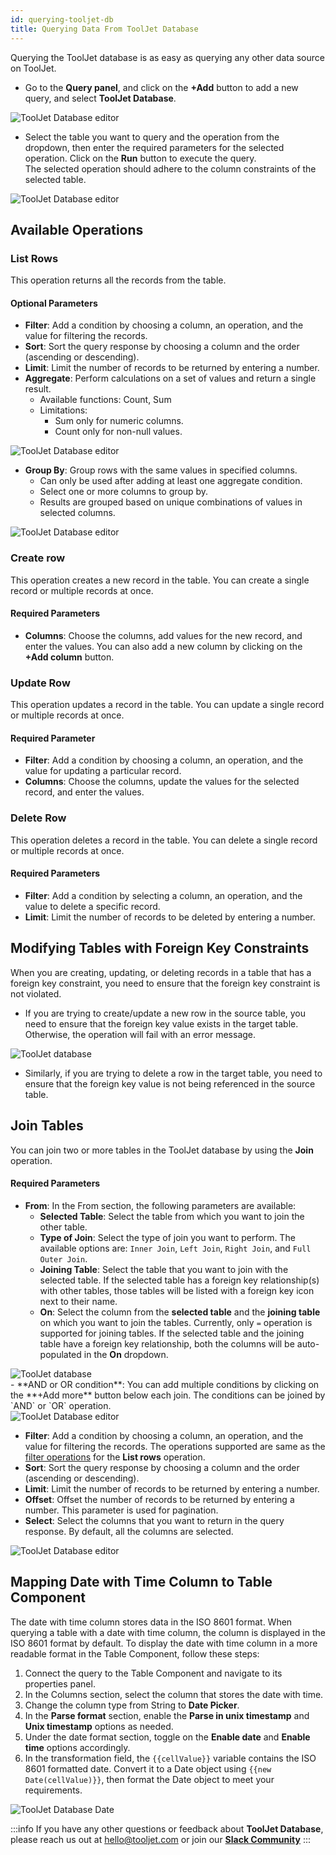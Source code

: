 ```yaml
---
id: querying-tooljet-db
title: Querying Data From ToolJet Database
---
```


Querying the ToolJet database is as easy as querying any other data source on ToolJet.

- Go to the **Query panel**, and click on the **+Add** button to add a new query, and select **ToolJet Database**.

<div style={{textAlign: 'center', paddingBottom:'24px'}}>
<img className="screenshot-full" src="/img/v2-beta/database/newui/qtjdb.png" alt="ToolJet Database editor" />
</div>

- Select the table you want to query and the operation from the dropdown, then enter the required parameters for the selected operation. Click on the **Run** button to execute the query.<br/>
The selected operation should adhere to the column constraints of the selected table.

<div style={{textAlign: 'center'}}>
<img className="screenshot-full" src="/img/v2-beta/database/newui/qtjdb2.png" alt="ToolJet Database editor" />
</div>


<div style={{paddingTop:'24px', paddingBottom:'24px'}}>

## Available Operations

<div style={{paddingTop:'24px', paddingBottom:'24px'}}>

### List Rows
This operation returns all the records from the table.

#### Optional Parameters
- **Filter**: Add a condition by choosing a column, an operation, and the value for filtering the records.
- **Sort**: Sort the query response by choosing a column and the order (ascending or descending).
- **Limit**: Limit the number of records to be returned by entering a number.
- **Aggregate**: Perform calculations on a set of values and return a single result.
  - Available functions: Count, Sum
  - Limitations:
    - Sum only for numeric columns.
    - Count only for non-null values.
<div style={{textAlign: 'center'}}>
<img className="screenshot-full" src="/img/v2-beta/database/newui/aggregate.png" alt="ToolJet Database editor" />
</div>

- **Group By**: Group rows with the same values in specified columns.
  - Can only be used after adding at least one aggregate condition.
  - Select one or more columns to group by.
  - Results are grouped based on unique combinations of values in selected columns.
<div style={{textAlign: 'center'}}>
<img className="screenshot-full" src="/img/v2-beta/database/newui/group-by.png" alt="ToolJet Database editor" />
</div>

</div>

<div style={{paddingTop:'24px', paddingBottom:'24px'}}>

### Create row
This operation creates a new record in the table. You can create a single record or multiple records at once.

#### Required Parameters
- **Columns**: Choose the columns, add values for the new record, and enter the values. You can also add a new column by clicking on the **+Add column** button.

</div>

<div style={{paddingTop:'24px', paddingBottom:'24px'}}>

### Update Row
This operation updates a record in the table. You can update a single record or multiple records at once.

#### Required Parameter
- **Filter**: Add a condition by choosing a column, an operation, and the value for updating a particular record.
- **Columns**: Choose the columns, update the values for the selected record, and enter the values.

</div>

<div style={{paddingTop:'24px', paddingBottom:'24px'}}>

### Delete Row
This operation deletes a record in the table. You can delete a single record or multiple records at once.

#### Required Parameters
- **Filter**: Add a condition by selecting a column, an operation, and the value to delete a specific record.
- **Limit**: Limit the number of records to be deleted by entering a number.

</div>

## Modifying Tables with Foreign Key Constraints

When you are creating, updating, or deleting records in a table that has a foreign key constraint, you need to ensure that the foreign key constraint is not violated. 
- If you are trying to create/update a new row in the source table, you need to ensure that the foreign key value exists in the target table. Otherwise, the operation will fail with an error message.

<div style={{textAlign: 'center'}}>
    <img style={{ border:'0', marginBottom:'15px', borderRadius:'5px', boxShadow: '0px 1px 3px rgba(0, 0, 0, 0.2)' }} className="screenshot-full" src="/img/v2-beta/database/ux2/violate-fk.gif" alt="ToolJet database"/>
</div>

- Similarly, if you are trying to delete a row in the target table, you need to ensure that the foreign key value is not being referenced in the source table.

<div style={{paddingTop:'24px', paddingBottom:'24px'}}>

## Join Tables

You can join two or more tables in the ToolJet database by using the **Join** operation.

#### Required Parameters
- **From**: In the From section, the following parameters are available:
    - **Selected Table**: Select the table from which you want to join the other table. 
    - **Type of Join**: Select the type of join you want to perform. The available options are: `Inner Join`, `Left Join`, `Right Join`, and `Full Outer Join`.
    - **Joining Table**: Select the table that you want to join with the selected table. If the selected table has a foreign key relationship(s) with other tables, those tables will be listed with a foreign key icon next to their name.
    - **On**: Select the column from the **selected table** and the **joining table** on which you want to join the tables. Currently, only `=` operation is supported for joining tables. If the selected table and the joining table have a foreign key relationship, both the columns will be auto-populated in the **On** dropdown.
<div style={{textAlign: 'center'}}>
    <img style={{ border:'0', marginBottom:'15px', borderRadius:'5px', boxShadow: '0px 1px 3px rgba(0, 0, 0, 0.2)' }} className="screenshot-full" src="/img/v2-beta/database/ux2/join-on-fk-v2.gif" alt="ToolJet database"/>
</div>
    - **AND or OR condition**: You can add multiple conditions by clicking on the **+Add more** button below each join. The conditions can be joined by `AND` or `OR` operation.

  <div style={{textAlign: 'center'}}>

  <img className="screenshot-full" src="/img/v2-beta/database/newui/join1.png" alt="ToolJet Database editor" />

  </div>

- **Filter**: Add a condition by choosing a column, an operation, and the value for filtering the records. The operations supported are same as the [filter operations](/docs/tooljet-db/database-editor#available-operations-are) for the **List rows** operation.
- **Sort**: Sort the query response by choosing a column and the order (ascending or descending).
- **Limit**: Limit the number of records to be returned by entering a number. 
- **Offset**: Offset the number of records to be returned by entering a number. This parameter is used for pagination.
- **Select**: Select the columns that you want to return in the query response. By default, all the columns are selected.

<div style={{textAlign: 'center'}}>
<img className="screenshot-full" src="/img/v2-beta/database/newui/join2.png" alt="ToolJet Database editor" />
</div>

<div style={{paddingTop:'24px', paddingBottom:'24px'}}>

## Mapping Date with Time Column to Table Component

The date with time column stores data in the ISO 8601 format. When querying a table with a date with time column, the column is displayed in the ISO 8601 format by default. To display the date with time column in a more readable format in the Table Component, follow these steps:

1. Connect the query to the Table Component and navigate to its properties panel.
2. In the Columns section, select the column that stores the date with time.
3. Change the column type from String to **Date Picker**.
4. In the **Parse format** section, enable the **Parse in unix timestamp** and **Unix timestamp** options as needed.
5. Under the date format section, toggle on the **Enable date** and **Enable time** options accordingly.
6. In the transformation field, the `{{cellValue}}` variable contains the ISO 8601 formatted date. Convert it to a Date object using `{{new Date(cellValue)}}`, then format the Date object to meet your requirements.


<div style={{textAlign: 'center'}}>
<img className="screenshot-full" src="/img/v2-beta/database/newui/date-with-time-column.png" alt="ToolJet Database Date" />
</div>

</div>



:::info
If you have any other questions or feedback about **ToolJet Database**, please reach us out at hello@tooljet.com or join our **[Slack Community](https://www.tooljet.com/slack)**
:::

</div>

</div>
